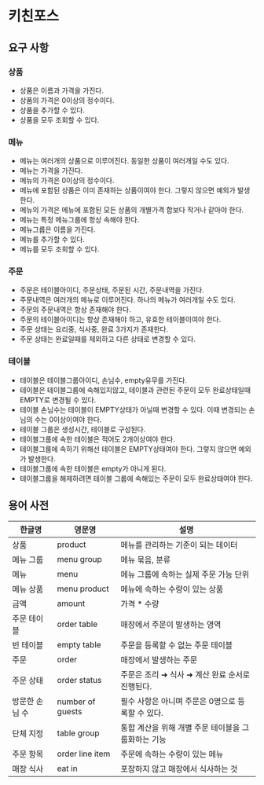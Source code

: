 # 키친포스

## 요구 사항
### 상품
- 상품은 이름과 가격을 가진다.
- 상품의 가격은 0이상의 정수이다.
- 상품을 추가할 수 있다.
- 상품을 모두 조회할 수 있다.

### 메뉴
- 메뉴는 여러개의 상품으로 이루어진다. 동일한 상품이 여러개일 수도 있다.
- 메뉴는 가격을 가진다.
- 메뉴의 가격은 0이상의 정수이다.
- 메뉴에 포함된 상품은 이미 존재하는 상품이여야 한다. 그렇지 않으면 예외가 발생한다.
- 메뉴의 가격은 메뉴에 포함된 모든 상품의 개별가격 합보다 작거나 같아야 한다.
- 메뉴는 특정 메뉴그룹에 항상 속해야 한다.
- 메뉴그룹은 이름을 가진다.
- 메뉴를 추가할 수 있다.
- 메뉴를 모두 조회할 수 있다.

### 주문
- 주문은 테이블아이디, 주문상태, 주문된 시간, 주문내역을 가진다.
- 주문내역은 여러개의 메뉴로 이루어진다. 하나의 메뉴가 여러개일 수도 있다.
- 주문의 주문내역은 항상 존재해야 한다.
- 주문의 테이블아이디는 항상 존재해야 하고, 유효한 테이블이여야 한다.
- 주문 상태는 요리중, 식사중, 완료 3가지가 존재한다.
- 주문 상태는 완료일때를 제외하고 다른 상태로 변경할 수 있다.

### 테이블
- 테이블은 테이블그룹아이디, 손님수, empty유무를 가진다.
- 테이블은 테이블그룹에 속해있지않고, 테이블과 관련된 주문이 모두 완료상태일때 EMPTY로 변경될 수 있다.
- 테이블 손님수는 테이블이 EMPTY상태가 아닐때 변경할 수 있다. 이때 변경되는 손님의 수는 0이상이여야 한다.
- 테이블 그룹은 생성시간, 테이블로 구성된다.
- 테이블그룹에 속한 테이블은 적어도 2개이상여야 한다.
- 테이블그룹에 속하기 위해선 테이블은 EMPTY상태여야 한다. 그렇지 않으면 예외가 발생한다.
- 테이블그룹에 속한 테이블은 empty가 아니게 된다.
- 테이블그룹을 해제하려면 테이블 그룹에 속해있는 주문이 모두 완료상태여야 한다.

## 용어 사전

| 한글명 | 영문명 | 설명 |
| --- | --- | --- |
| 상품 | product | 메뉴를 관리하는 기준이 되는 데이터 |
| 메뉴 그룹 | menu group | 메뉴 묶음, 분류 |
| 메뉴 | menu | 메뉴 그룹에 속하는 실제 주문 가능 단위 |
| 메뉴 상품 | menu product | 메뉴에 속하는 수량이 있는 상품 |
| 금액 | amount | 가격 * 수량 |
| 주문 테이블 | order table | 매장에서 주문이 발생하는 영역 |
| 빈 테이블 | empty table | 주문을 등록할 수 없는 주문 테이블 |
| 주문 | order | 매장에서 발생하는 주문 |
| 주문 상태 | order status | 주문은 조리 ➜ 식사 ➜ 계산 완료 순서로 진행된다. |
| 방문한 손님 수 | number of guests | 필수 사항은 아니며 주문은 0명으로 등록할 수 있다. |
| 단체 지정 | table group | 통합 계산을 위해 개별 주문 테이블을 그룹화하는 기능 |
| 주문 항목 | order line item | 주문에 속하는 수량이 있는 메뉴 |
| 매장 식사 | eat in | 포장하지 않고 매장에서 식사하는 것 |
